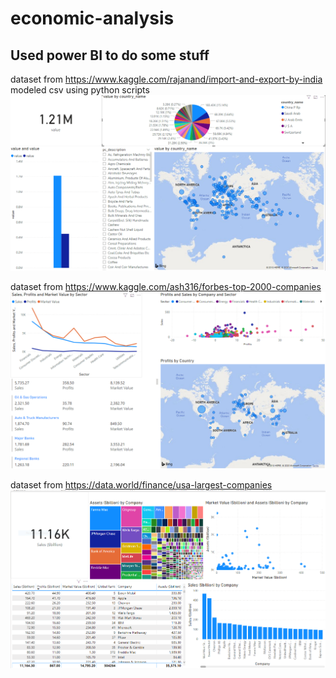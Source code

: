 # economic-analysis

## Used power BI to do some stuff

dataset from https://www.kaggle.com/rajanand/import-and-export-by-india
modeled csv using python scripts
![India BI](https://raw.githubusercontent.com/schesa/economic-analysis/master/images/india.PNG)

dataset from https://www.kaggle.com/ash316/forbes-top-2000-companies
![Forbes BI](https://raw.githubusercontent.com/schesa/economic-analysis/master/images/forbes.PNG)

dataset from https://data.world/finance/usa-largest-companies
![USA companies BI](https://raw.githubusercontent.com/schesa/economic-analysis/master/images/us_companies.PNG)

